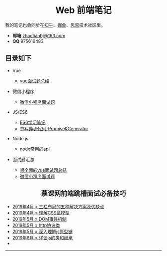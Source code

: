 <h1 align="center">Web 前端笔记</h1>
  
我的笔记也会同步在[知乎](https://www.zhihu.com/people/zhao-tian-24-34/activities)、[掘金](https://juejin.im/user/5c2319a9f265da61117a578f)、[思否](https://segmentfault.com/u/tiantudou)技术社区里。

- **邮箱** zhaotianbj@163.com
- **QQ** 975619483
## 目录如下
- Vue
  * [vue面试题总结](vue/vue面试题总结.md)
- 微信小程序
  * [微信小程序面试题](weichat/微信小程序面试题.md)
- JS/ES6
  * [ES6学习笔记](js/ES6学习笔记.md)
  * [书写异步代码-Promise&Generator](js/promise&generator.md)

- Node.js
  * [node常用的api](node/node常用的api.md)

- 面试题汇总
  * [很全面的vue面试题总结](vue/vue面试题总结.md)
  * [微信小程序面试题](weichat/微信小程序面试题.md)

<h2 align="center">慕课网前端跳槽面试必备技巧</h2>


* [2019年4月 » 三栏布局的五种解决方案及优缺点](interview/muke/三栏布局的五种解决方案及优缺点.md)
* [2019年4月 » 理解CSS盒模型](interview/muke/理解CSS盒模型.md)
* [2019年5月 » DOM事件机制](interview/muke/DOM事件机制.md)
* [2019年5月 » http协议类](interview/muke/http协议类.md)
* [2019年5月 » 深入理解js原型链](interview/muke/深入理解js原型链.md)
* [2019年6月 » 详谈js的类和继承](interview/muke/详谈js的类和继承.md)
* 
---